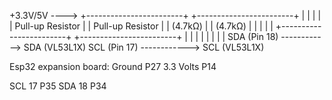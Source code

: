    +3.3V/5V  ---->  +------------------------+         +------------------------+
                     |                        |         |                        |
                     |   Pull-up Resistor     |         |   Pull-up Resistor     |
                     |        (4.7kΩ)         |         |        (4.7kΩ)         |
                     |                        |         |                        |
                     +------------------------+         +------------------------+
                      |                         |          |                        |
                      |                         |          |                        |
                SDA (Pin 18)  ------------>  SDA (VL53L1X)    SCL (Pin 17) ------------>  SCL (VL53L1X)


Esp32 expansion board:
Ground   P27 
3.3 Volts P14

SCL 17 P35
SDA 18 P34